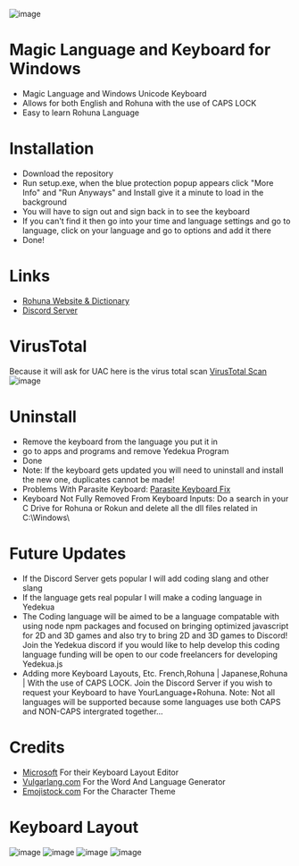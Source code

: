 ![image](https://user-images.githubusercontent.com/57733446/163316858-57eb10b6-2516-412f-88f4-bd6955ca5736.png)
# Magic Language and Keyboard for Windows
* Magic Language and Windows Unicode Keyboard
* Allows for both English and Rohuna with the use of CAPS LOCK
* Easy to learn Rohuna Language

# Installation
* Download the repository
* Run setup.exe, when the blue protection popup appears click "More Info" and "Run Anyways" and Install give it a minute to load in the background
* You will have to sign out and sign back in to see the keyboard
* If you can't find it then go into your time and language settings and go to language, click on your language and go to options and add it there
* Done!

# Links
* [Rohuna Website & Dictionary](https://sites.google.com/view/magic-languages/rohuna)
* [Discord Server](https://discord.gg/24uCtxKCNH)

# VirusTotal
Because it will ask for UAC here is the virus total scan
[VirusTotal Scan](https://www.virustotal.com/gui/file/2c5e766d8880d95b04891ad921a99527dbf32d78d5f796bfcfdb69c85a0882ba?nocache=1)
![image](https://user-images.githubusercontent.com/57733446/162627935-1cf58783-bd79-435a-85bf-d883771fb087.png)

# Uninstall
* Remove the keyboard from the language you put it in
* go to apps and programs and remove Yedekua Program
* Done
* Note: If the keyboard gets updated you will need to uninstall and install the new one, duplicates cannot be made!
* Problems With Parasite Keyboard: [Parasite Keyboard Fix](https://answers.microsoft.com/en-us/windows/forum/all/cant-remove-a-keyboard-layout-in-windows-10/058acf33-16d9-47f4-a24b-245b8823d90e)
* Keyboard Not Fully Removed From Keyboard Inputs: Do a search in your C Drive for Rohuna or Rokun and delete all the dll files related in C:\Windows\

# Future Updates
* If the Discord Server gets popular I will add coding slang and other slang
* If the language gets real popular I will make a coding language in Yedekua
* The Coding language will be aimed to be a language compatable with using node npm packages and focused on bringing optimized javascript for 2D and 3D games and also try to bring 2D and 3D games to Discord! Join the Yedekua discord if you would like to help develop this coding language funding will be open to our code freelancers for developing Yedekua.js
* Adding more Keyboard Layouts, Etc. French,Rohuna | Japanese,Rohuna | With the use of CAPS LOCK. Join the Discord Server if you wish to request your Keyboard to have YourLanguage+Rohuna. Note: Not all languages will be supported because some languages use both CAPS and NON-CAPS intergrated together...

# Credits

* [Microsoft](https://www.microsoft.com/en-us/download/details.aspx?id=102134) For their Keyboard Layout Editor
* [Vulgarlang.com](https://www.vulgarlang.com/) For the Word And Language Generator
* [Emojistock.com](https://emojistock.com/) For the Character Theme

# Keyboard Layout
![image](https://user-images.githubusercontent.com/57733446/163973607-0735afee-a3a1-4199-a330-85bbe4fa8285.png)
![image](https://user-images.githubusercontent.com/57733446/163973695-967213b6-3174-477b-9895-19a44e43bedb.png)
![image](https://user-images.githubusercontent.com/57733446/163973785-ecde0cab-b296-497d-a786-33f289643536.png)
![image](https://user-images.githubusercontent.com/57733446/163973855-bf43810d-3438-4362-a7f5-f7fb298b7064.png)




